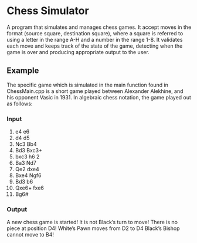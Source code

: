 # Chess Simulator

A program that simulates and manages chess games. It accept moves in the format (source square, destination square), where a square is referred to using a letter in the range A-H and a number in the range 1-8. It validates each move and keeps track of the state of the game, detecting when the game is over and producing appropriate output to the user.

## Example 
The specific game which is simulated in the main function found in ChessMain.cpp is a short game played between Alexander Alekhine, and his opponent Vasic in 1931. In algebraic chess notation, the game played out as follows:

### Input
1. e4 e6
2. d4 d5
3. Nc3 Bb4
4. Bd3 Bxc3+
5. bxc3 h6
2
6. Ba3 Nd7
7. Qe2 dxe4
8. Bxe4 Ngf6
9. Bd3 b6
10. Qxe6+ fxe6
11. Bg6#

### Output
A new chess game is started!
It is not Black’s turn to move!
There is no piece at position D4!
White’s Pawn moves from D2 to D4
Black’s Bishop cannot move to B4!

